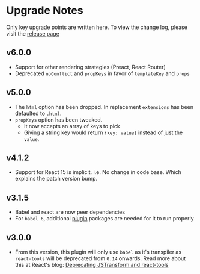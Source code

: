 # Upgrade Notes

Only key upgrade points are written here. To view the change log, please visit the [release page](https://github.com/yeojz/metalsmith-react-templates/releases)

## v6.0.0
 - Support for other rendering strategies (Preact, React Router)
 - Deprecated `noConflict` and `propKeys` in favor of `templateKey` and `props`

## v5.0.0
 - The `html` option has been dropped. In replacement `extensions` has been defaulted to `.html`.
 - `propKeys` option has been tweaked.
   - It now accepts an array of keys to pick
   - Giving a string key would return `{key: value}` instead of just the `value`.

## v4.1.2
 - Support for React 15 is implicit. i.e. No change in code base. Which explains the patch version bump.

## v3.1.5
 - Babel and react are now peer dependencies
 - For `babel 6`, additional [plugin](https://babeljs.io/docs/plugins) packages are needed for it to run properly

## v3.0.0
 - From this version, this plugin will only use `babel` as it's transpiler as `react-tools` will be deprecated from `0.14` onwards. Read more about this at React's blog: [Deprecating JSTransform and react-tools](https://facebook.github.io/react/blog/2015/06/12/deprecating-jstransform-and-react-tools.html)
